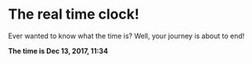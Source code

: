 # The real time clock!

Ever wanted to know what the time is? Well, your journey is about to end!

**The time is Dec 13, 2017, 11:34**